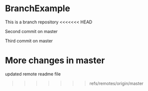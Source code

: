 # BranchExample
This is a branch repository
<<<<<<< HEAD

Second commit on master

Third commit on master

More changes in master
=======
updated remote readme file
>>>>>>> refs/remotes/origin/master
